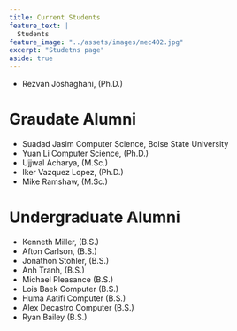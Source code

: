 ```yaml
---
title: Current Students
feature_text: | 
  Students 
feature_image: "../assets/images/mec402.jpg"
excerpt: "Studetns page"
aside: true
---
```

 

* Rezvan Joshaghani, (Ph.D.)


# Graudate Alumni

* Suadad Jasim Computer Science, Boise State University
* Yuan Li Computer Science, (Ph.D.)
* Ujjwal Acharya, (M.Sc.)
* Iker Vazquez Lopez, (Ph.D.)
* Mike Ramshaw, (M.Sc.)

# Undergraduate Alumni

* Kenneth Miller,  (B.S.)
* Afton Carlson, (B.S.)
* Jonathon Stohler, (B.S.)
* Anh Tranh,  (B.S.)
* Michael Pleasance  (B.S.)
* Lois Baek Computer  (B.S.)
* Huma Aatifi Computer  (B.S.)
* Alex Decastro Computer  (B.S.)
* Ryan Bailey  (B.S.)
